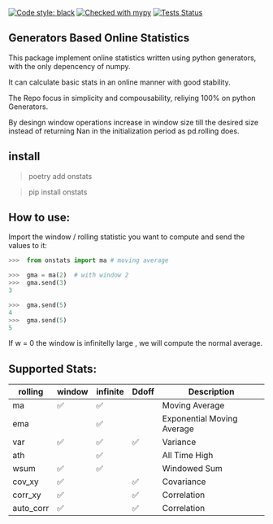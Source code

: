 [![Code style: black](https://img.shields.io/badge/code%20style-black-000000.svg)](https://github.com/psf/black)
[![Checked with mypy](http://www.mypy-lang.org/static/mypy_badge.svg)](http://mypy-lang.org/)
[![Tests Status](./reports/coverage/coverage-badge.svg?dummy=8484744)](./reports/junit/report.html)

## Generators Based Online Statistics

This package implement online statistics written using python generators, with the only depencency of numpy.

It can calculate basic stats in an online manner with good stability.

The Repo focus in simplicity and compousability, reliying 100% on python Generators.

By desingn window operations increase in window size till the desired size instead of returning Nan in the initialization period as pd.rolling does.

## install

> poetry add onstats

> pip install onstats

## How to use:

Import the window / rolling statistic you want to compute and send the values to it:

```python
>>>  from onstats import ma # moving average

>>>  gma = ma(2)  # with window 2
>>>  gma.send(3)
3

>>>  gma.send(5)
4
>>>  gma.send(5)
5
```

If w = 0 the window is infinitelly large , we will compute the normal average.

## Supported Stats:

| rolling   | window | infinite | Ddoff | Description                |
|-----------|--------|----------|-------|----------------------------|
| ma        | ✅     | ✅       |       | Moving Average             |
| ema       |        | ✅       |       | Exponential Moving Average |
| var       | ✅     | ✅       | ✅    | Variance                   |
| ath       |        | ✅       |       | All Time High              |
| wsum      | ✅     | ✅       |       | Windowed Sum               |
| cov_xy    | ✅     |          | ✅    | Covariance                 |
| corr_xy   | ✅     |          | ✅    | Correlation                |
| auto_corr | ✅     |          | ✅    | Correlation                |